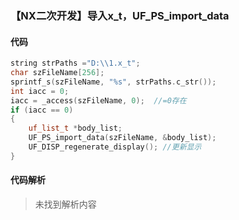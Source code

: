 ### 【NX二次开发】导入x_t，UF_PS_import_data

#### 代码

```cpp
string strPaths ="D:\\1.x_t";
char szFileName[256];
sprintf_s(szFileName, "%s", strPaths.c_str());
int iacc = 0;
iacc = _access(szFileName, 0);  //=0存在
if (iacc == 0)
{
    uf_list_t *body_list;
    UF_PS_import_data(szFileName, &body_list);
    UF_DISP_regenerate_display(); //更新显示
}
```

#### 代码解析
> 未找到解析内容

